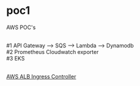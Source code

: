 # poc1
AWS POC's<br><br>

#1 API Gateway --> SQS --> Lambda --> Dynamodb<br>
#2 Prometheus Cloudwatch exporter<br>
#3 EKS<br><br>

[AWS ALB Ingress Controller](https://www.youtube.com/watch?v=S8U7A-eGdOs&t=72s)
